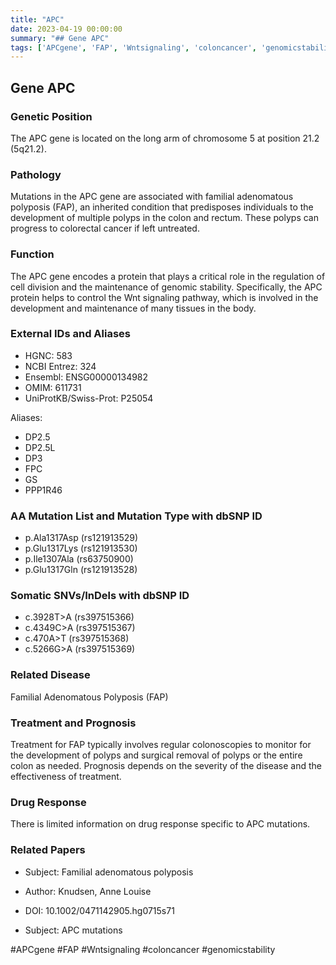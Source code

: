 ```yaml
---
title: "APC"
date: 2023-04-19 00:00:00
summary: "## Gene APC"
tags: ['APCgene', 'FAP', 'Wntsignaling', 'coloncancer', 'genomicstability']
---
```


## Gene APC

### Genetic Position
The APC gene is located on the long arm of chromosome 5 at position 21.2 (5q21.2).

### Pathology
Mutations in the APC gene are associated with familial adenomatous polyposis (FAP), an inherited condition that predisposes individuals to the development of multiple polyps in the colon and rectum. These polyps can progress to colorectal cancer if left untreated.

### Function
The APC gene encodes a protein that plays a critical role in the regulation of cell division and the maintenance of genomic stability. Specifically, the APC protein helps to control the Wnt signaling pathway, which is involved in the development and maintenance of many tissues in the body.

### External IDs and Aliases
- HGNC: 583
- NCBI Entrez: 324
- Ensembl: ENSG00000134982
- OMIM: 611731
- UniProtKB/Swiss-Prot: P25054

Aliases:
- DP2.5
- DP2.5L
- DP3
- FPC
- GS
- PPP1R46

### AA Mutation List and Mutation Type with dbSNP ID
- p.Ala1317Asp (rs121913529)
- p.Glu1317Lys (rs121913530)
- p.Ile1307Ala (rs63750900)
- p.Glu1317Gln (rs121913528)

### Somatic SNVs/InDels with dbSNP ID
- c.3928T>A (rs397515366)
- c.4349C>A (rs397515367)
- c.470A>T (rs397515368)
- c.5266G>A (rs397515369)

### Related Disease
Familial Adenomatous Polyposis (FAP)

### Treatment and Prognosis
Treatment for FAP typically involves regular colonoscopies to monitor for the development of polyps and surgical removal of polyps or the entire colon as needed. Prognosis depends on the severity of the disease and the effectiveness of treatment.

### Drug Response
There is limited information on drug response specific to APC mutations.

### Related Papers
- Subject: Familial adenomatous polyposis
- Author: Knudsen, Anne Louise
- DOI: 10.1002/0471142905.hg0715s71

- Subject: APC mutations

#APCgene #FAP #Wntsignaling #coloncancer #genomicstability